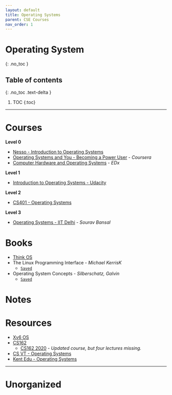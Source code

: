 ```yaml
---
layout: default
title: Operating Systems
parent: CSE Courses
nav_order: 1
---
```


# Operating System
{: .no_toc }

## Table of contents
{: .no_toc .text-delta }

1. TOC
{:toc}

---

# Courses

__Level 0__

- [Nesso - Introduction to Operating Systems](https://www.youtube.com/watch?v=vBURTt97EkA&list=PLBlnK6fEyqRiVhbXDGLXDk_OQAeuVcp2O&index=1)
- [Operating Systems and You - Becoming a Power User](https://www.coursera.org/learn/os-power-user/home/welcome) - *Coursera*
- [Computer Hardware and Operating Systems](https://learning.edx.org/course/course-v1:NYUx+FCS.OS.1+1T2021/home) - *EDx*

__Level 1__

- [Introduction to Operating Systems - Udacity](https://classroom.udacity.com/courses/ud923)

__Level 2__

- [CS401 - Operating Systems](https://learn.saylor.org/course/view.php?id=94&sectionid=967)

__Level 3__

- [Operating Systems - IIT Delhi](https://www.youtube.com/watch?v=z3Nw5o9dS7Q&list=PLTtjs-HViBW6525-_a8QL3meFIlP31gGE) - *Sourav Bansal*



# Books

- [Think OS](https://greenteapress.com/thinkos/thinkos.pdf)
- The Linux Programming Interface - *Michael KerrisK*
	- [`Saved`](file:///media/rishi/d057170c-fade-44e6-a98a-5028064c1c84/Computer%20Science/Operating%20Systems/Michael%20Kerrisk%20-%20The%20Linux%20programming%20interface_%20a%20Linux%20and%20UNIX%20system%20programming%20handbook-No%20Starch%20Press%20(2010).pdf)
- Operating System Concepts - *Silberschatz, Galvin*
	- [`Saved`](file:///media/rishi/d057170c-fade-44e6-a98a-5028064c1c84/Computer%20Science/Operating%20Systems/Abraham-Silberschatz-Operating-System-Concepts---9th2012.12.pdf)

# Notes

# Resources

- [Xv6 OS](https://pdos.csail.mit.edu/6.828/2017/xv6.html)
- [CS162](https://www.youtube.com/watch?v=qcyXohw1H00&list=PL--jIyXjDXf6Q4XA6q8RYnyChYzJ0K0F2&index=1)
	- [CS162 2020](https://www.youtube.com/watch?v=itfEcA3TXq4&list=PLIMsSuI81pxq7c91oQMpmXgmGICbuDA_c) - *Updated course, but four lectures missing.*
- [CS VT - Operating Systems](https://courses.cs.vt.edu/csonline/OS/Lessons/index.html)
- [Kent Edu - Operating Systems](https://www.personal.kent.edu/~rmuhamma/OpSystems/os.html)

---

# Unorganized
